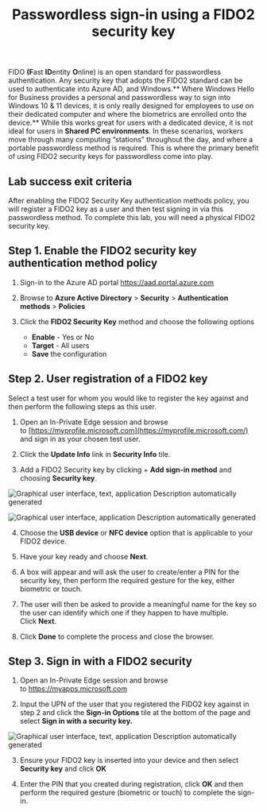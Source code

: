 ﻿---
id: pswdlessfido2
title: Passwordless sign-in using a FIDO2 security key 
sidebar_label: FIDO2 Security Keys
slug: /pswdlessfido2
---




FIDO **(F**ast **ID**entity **O**nline) is an open standard for passwordless authentication. Any security key that adopts the FIDO2 standard can be used to authenticate into Azure AD, and Windows.** Where Windows Hello for Business provides a personal and passwordless way to sign into Windows 10 & 11 devices, it is only really designed for employees to use on their dedicated computer and where the biometrics are enrolled onto the device.** While this works great for users with a dedicated device, it is not ideal for users in **Shared PC environments**. In these scenarios, workers move through many computing “stations” throughout the day, and where a portable passwordless method is required. This is where the primary benefit of using FIDO2 security keys for passwordless come into play.

## Lab success exit criteria
After enabling the FIDO2 Security Key authentication methods policy, you will register a FIDO2 key as a user and then test signing in via this passwordless method. To complete this lab, you will need a physical FIDO2 security key.

## Step 1. Enable the FIDO2 security key authentication method policy
1. Sign-in to the Azure AD portal <https://aad.portal.azure.com>

1. Browse to **Azure Active Directory** > **Security** > **Authentication methods** > **Policies**
1. Click the **FIDO2 Security Key** method and choose the following options
   - **Enable** - Yes or No
   - **Target** - All users
   -  **Save** the configuration
## Step 2. User registration of a FIDO2 key
Select a test user for whom you would like to register the key against and then perform the following steps as this user.

1. Open an In-Private Edge session and browse to [https://myprofile.microsoft.com](https://myprofile.microsoft.com/) and sign in as your chosen test user.

1. Click the **Update Info** link in **Security Info** tile.
1. Add a FIDO2 Security key by clicking + **Add sign-in method** and choosing **Security key**.

![Graphical user interface, text, application Description automatically generated](img/pswdlessfido2.001.png)

![Graphical user interface, application Description automatically generated](img/pswdlessfido2.002.png)

4. Choose the **USB device** or **NFC device** option that is applicable to your FIDO2 device.

1. Have your key ready and choose **Next**.
1. A box will appear and will ask the user to create/enter a PIN for the security key, then perform the required gesture for the key, either biometric or touch.
1. The user will then be asked to provide a meaningful name for the key so the user can identify which one if they happen to have multiple. Click **Next**.
1. Click **Done** to complete the process and close the browser.

## Step 3. Sign in with a FIDO2 security
1. Open an In-Private Edge session and browse to <https://myapps.microsoft.com>

1. Input the UPN of the user that you registered the FIDO2 key against in step 2 and click the **Sign-in Options** tile at the bottom of the page and select **Sign in with a security key.**


![Graphical user interface, text, application Description automatically generated](img/pswdlessfido2.003.png)

3. Ensure your FIDO2 key is inserted into your device and then select **Security key** and click **OK**

1. Enter the PIN that you created during registration, click **OK** and then perform the required gesture (biometric or touch) to complete the sign-in. 
